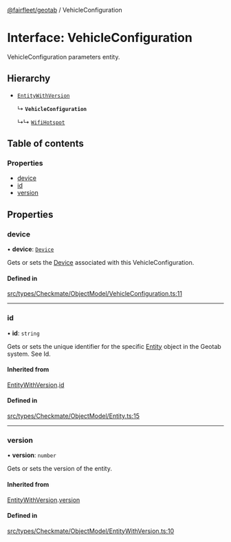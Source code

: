 [@fairfleet/geotab](../README.md) / VehicleConfiguration

# Interface: VehicleConfiguration

VehicleConfiguration parameters entity.

## Hierarchy

- [`EntityWithVersion`](EntityWithVersion.md)

  ↳ **`VehicleConfiguration`**

  ↳↳ [`WifiHotspot`](WifiHotspot.md)

## Table of contents

### Properties

- [device](VehicleConfiguration.md#device)
- [id](VehicleConfiguration.md#id)
- [version](VehicleConfiguration.md#version)

## Properties

### device

• **device**: [`Device`](Device.md)

Gets or sets the [Device](Device.md) associated with this VehicleConfiguration.

#### Defined in

[src/types/Checkmate/ObjectModel/VehicleConfiguration.ts:11](https://github.com/fairfleet/geotab/blob/d57d931/src/types/Checkmate/ObjectModel/VehicleConfiguration.ts#L11)

___

### id

• **id**: `string`

Gets or sets the unique identifier for the specific [Entity](Entity.md) object in the Geotab system. See Id.

#### Inherited from

[EntityWithVersion](EntityWithVersion.md).[id](EntityWithVersion.md#id)

#### Defined in

[src/types/Checkmate/ObjectModel/Entity.ts:15](https://github.com/fairfleet/geotab/blob/d57d931/src/types/Checkmate/ObjectModel/Entity.ts#L15)

___

### version

• **version**: `number`

Gets or sets the version of the entity.

#### Inherited from

[EntityWithVersion](EntityWithVersion.md).[version](EntityWithVersion.md#version)

#### Defined in

[src/types/Checkmate/ObjectModel/EntityWithVersion.ts:10](https://github.com/fairfleet/geotab/blob/d57d931/src/types/Checkmate/ObjectModel/EntityWithVersion.ts#L10)
